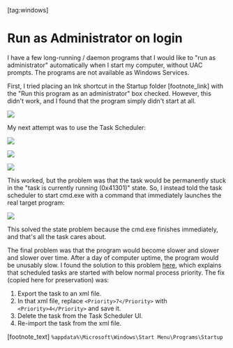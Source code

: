 [tag:windows]

Run as Administrator on login
=============================

I have a few long-running / daemon programs that I would like to "run as administrator" automatically when I start my computer, without UAC prompts. The programs are not available as Windows Services.

First, I tried placing an lnk shortcut in the Startup folder [footnote_link] with the "Run this program as an administrator" box checked. However, this didn't work, and I found that the program simply didn't start at all.

![](lnk_properties.png)

My next attempt was to use the Task Scheduler:

![](tasksched_1a.png)

![](tasksched_1b.png)

![](tasksched_1c.png)

This worked, but the problem was that the task would be permanently stuck in the "task is currently running (0x41301)" state. So, I instead told the task scheduler to start cmd.exe with a command that immediately launches the real target program:

![](tasksched_2.png)

This solved the state problem because the cmd.exe finishes immediately, and that's all the task cares about.

The final problem was that the program would become slower and slower and slower over time. After a day of computer uptime, the program would be unusably slow. I found the solution to this problem [here](https://vnote42.net/2021/04/29/windows-scheduled-tasks-get-slower-over-time/), which explains that scheduled tasks are started with below normal process priority. The fix (copied here for preservation) was:

1. Export the task to an xml file.
2. In that xml file, replace `<Priority>7</Priority>` with `<Priority>4</Priority>` and save it.
3. Delete the task from the Task Scheduler UI.
4. Re-import the task from the xml file.

[footnote_text] `%appdata%\Microsoft\Windows\Start Menu\Programs\Startup`
